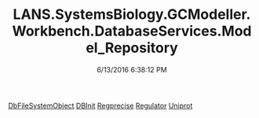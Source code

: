 ﻿---
title: LANS.SystemsBiology.GCModeller.Workbench.DatabaseServices.Model_Repository
date: 6/13/2016 6:38:12 PM
---

[DbFileSystemObject](T-LANS.SystemsBiology.GCModeller.Workbench.DatabaseServices.Model_Repository.DbFileSystemObject.html)
[DBInit](T-LANS.SystemsBiology.GCModeller.Workbench.DatabaseServices.Model_Repository.DBInit.html)
[Regprecise](T-LANS.SystemsBiology.GCModeller.Workbench.DatabaseServices.Model_Repository.Regprecise.html)
[Regulator](T-LANS.SystemsBiology.GCModeller.Workbench.DatabaseServices.Model_Repository.Regulator.html)
[Uniprot](T-LANS.SystemsBiology.GCModeller.Workbench.DatabaseServices.Model_Repository.Uniprot.html)
